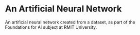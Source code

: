 # An Artificial Neural Network

An artificial neural network created from a dataset, as part of the Foundations for AI subject at RMIT University.